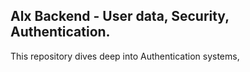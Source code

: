 ## Alx Backend - User data, Security, Authentication.

This repository dives deep into Authentication systems, 

